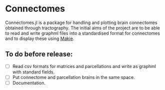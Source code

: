 # Connectomes

Connectomes.jl is a package for handling and plotting brain connectomes obtained through tractography. The initial aims of the project are to be able to read and write graphml files into a standardised format for connectomes and to display these using [Makie](http://makie.juliaplots.org/stable/).

## To do before release:
- [ ] Read csv formats for matrices and parcellations and write as graphml with standard fields.
- [ ] Put connectome and parcellation brains in the same space.
- [ ] Documentation.
